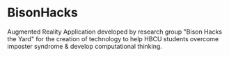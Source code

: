 # BisonHacks
Augmented Reality Application developed by research group  "Bison Hacks the Yard" for the creation of technology to help HBCU students overcome imposter syndrome &amp; develop computational thinking. 
